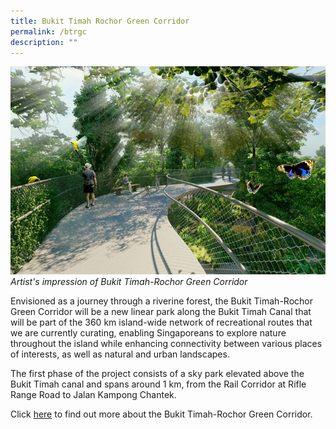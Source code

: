 ```yaml
---
title: Bukit Timah Rochor Green Corridor
permalink: /btrgc
description: ""
---
```

![Alt text for image on Isomer site](/images/BTRGC%20hero%20image_resized.jpg)
*Artist's impression of Bukit Timah-Rochor Green Corridor*

Envisioned as a journey through a riverine forest, the Bukit Timah-Rochor Green Corridor will be a new linear park along the Bukit Timah Canal that will be part of the 360 km island-wide network of recreational routes that we are currently curating, enabling Singaporeans to explore nature throughout the island while enhancing connectivity between various places of interests, as well as natural and urban landscapes.

The first phase of the project consists of a sky park elevated above the Bukit Timah canal and spans around 1 km, from the Rail Corridor at Rifle Range Road to Jalan Kampong Chantek.

Click [here](https://www.nparks.gov.sg/partner-us/volunteer/friends-of-the-parks/bukit-timah-rochor-green-corridor) to find out more about the Bukit Timah-Rochor Green Corridor.